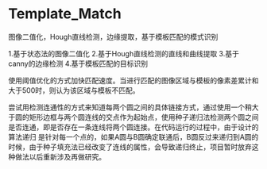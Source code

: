 # Template_Match
图像二值化，Hough直线检测，边缘提取，基于模板匹配的模式识别


1.基于状态法的图像二值化
2.基于Hough直线检测的直线和曲线提取
3.基于canny的边缘检测
4.基于模板匹配的目标识别

使用阈值优化的方式加快匹配速度。当进行匹配的图像区域与模板的像素差累计和大于500时，则认为该区域与模板不匹配。

尝试用检测连通性的方式来知道每两个圆之间的具体链接方式，通过使用一个稍大于圆的矩形边框与两个圆连线的交点作为起始点，使用种子递归法检测两个圆之间是否连通，即是否存在一条连线将两个圆连接。在代码运行的过程中，由于设计的算法递归 是针对每一个点的，如果A圆与B圆确定联通后，B圆反过来递归到A圆的时候，由于种子填充法已经改变了连线的属性，会导致递归终止，项目暂时放弃这种做法以后重新涉及再做研究。
